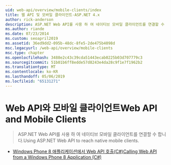 ```yaml
---
uid: web-api/overview/mobile-clients/index
title: 웹 API 및 모바일 클라이언트-ASP.NET 4.x
author: rick-anderson
description: ASP.NET Web API를 사용 하 여 네이티브 모바일 클라이언트를 연결할 수 합니다.
ms.author: riande
ms.date: 07/23/2014
ms.custom: seoapril2019
ms.assetid: 36ed9dd2-095b-48dc-8fe5-2de475b4098d
msc.legacyurl: /web-api/overview/mobile-clients
msc.type: chapter
ms.openlocfilehash: 3488e2c43c39cda51443ecab0225b03d707779c3
ms.sourcegitcommit: 51b01b6ff8edde57d8243e4da28c9f1e7f1962b2
ms.translationtype: MT
ms.contentlocale: ko-KR
ms.lasthandoff: 05/06/2019
ms.locfileid: "65131271"
---
```

# <a name="web-api-and-mobile-clients"></a><span data-ttu-id="22e27-103">Web API와 모바일 클라이언트</span><span class="sxs-lookup"><span data-stu-id="22e27-103">Web API and Mobile Clients</span></span>

> <span data-ttu-id="22e27-104">ASP.NET Web API를 사용 하 여 네이티브 모바일 클라이언트를 연결할 수 합니다.</span><span class="sxs-lookup"><span data-stu-id="22e27-104">Using ASP.NET Web API to reach native mobile clients.</span></span>

- [<span data-ttu-id="22e27-105">Windows Phone 8 애플리케이션에서 Web API 호출(C#)</span><span class="sxs-lookup"><span data-stu-id="22e27-105">Calling Web API from a Windows Phone 8 Application (C#)</span></span>](calling-web-api-from-a-windows-phone-8-application.md)
